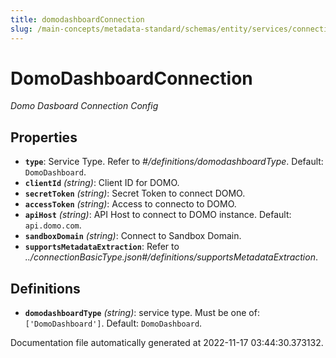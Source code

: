 ```yaml
---
title: domodashboardConnection
slug: /main-concepts/metadata-standard/schemas/entity/services/connections/dashboard/domodashboardconnection
---
```


# DomoDashboardConnection

*Domo Dasboard Connection Config*

## Properties

- **`type`**: Service Type. Refer to *#/definitions/domodashboardType*. Default: `DomoDashboard`.
- **`clientId`** *(string)*: Client ID for DOMO.
- **`secretToken`** *(string)*: Secret Token to connect DOMO.
- **`accessToken`** *(string)*: Access to connecto to DOMO.
- **`apiHost`** *(string)*: API Host to connect to DOMO instance. Default: `api.domo.com`.
- **`sandboxDomain`** *(string)*: Connect to Sandbox Domain.
- **`supportsMetadataExtraction`**: Refer to *../connectionBasicType.json#/definitions/supportsMetadataExtraction*.
## Definitions

- **`domodashboardType`** *(string)*:  service type. Must be one of: `['DomoDashboard']`. Default: `DomoDashboard`.


Documentation file automatically generated at 2022-11-17 03:44:30.373132.
